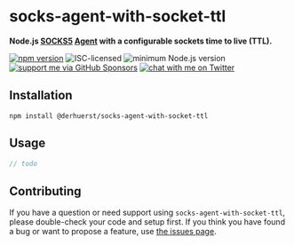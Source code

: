 # socks-agent-with-socket-ttl

**Node.js [SOCKS5](https://en.wikipedia.org/wiki/SOCKS#SOCKS5) [Agent](https://nodejs.org/api/http.html#class-httpagent) with a configurable sockets time to live (TTL).**

[![npm version](https://img.shields.io/npm/v/@derhuerst/socks-agent-with-socket-ttl.svg)](https://www.npmjs.com/package/@derhuerst/socks-agent-with-socket-ttl)
![ISC-licensed](https://img.shields.io/github/license/derhuerst/socks-agent-with-socket-ttl.svg)
![minimum Node.js version](https://img.shields.io/node/v/socks-agent-with-socket-ttl.svg)
[![support me via GitHub Sponsors](https://img.shields.io/badge/support%20me-donate-fa7664.svg)](https://github.com/sponsors/derhuerst)
[![chat with me on Twitter](https://img.shields.io/badge/chat%20with%20me-on%20Twitter-1da1f2.svg)](https://twitter.com/derhuerst)


## Installation

```shell
npm install @derhuerst/socks-agent-with-socket-ttl
```


## Usage

```js
// todo
```


## Contributing

If you have a question or need support using `socks-agent-with-socket-ttl`, please double-check your code and setup first. If you think you have found a bug or want to propose a feature, use [the issues page](https://github.com/derhuerst/socks-agent-with-socket-ttl/issues).
